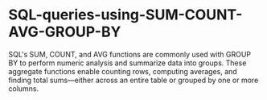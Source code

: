 # SQL-queries-using-SUM-COUNT-AVG-GROUP-BY
SQL's SUM, COUNT, and AVG functions are commonly used with GROUP BY to perform numeric analysis and summarize data into groups. These aggregate functions enable counting rows, computing averages, and finding total sums—either across an entire table or grouped by one or more columns.
